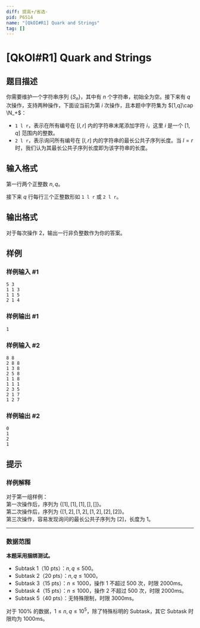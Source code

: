 ```yaml
---
diff: 提高+/省选-
pid: P6514
name: "[QkOI#R1] Quark and Strings"
tag: []
---
```

# [QkOI#R1] Quark and Strings
## 题目描述

你需要维护一个字符串序列 $\{S_n\}$，其中有 $n$ 个字符串，初始全为空。接下来有 $q$ 次操作，支持两种操作，下面设当前为第 $i$ 次操作，且本题中字符集为 $[1,q]\cap \N_+$：

- `1 l r`，表示在所有编号在 $[l,r]$ 内的字符串末尾添加字符 $i$，这里 $i$ 是一个 $[1,q]$ 范围内的整数。
- `2 l r`，表示询问所有编号在 $[l,r]$ 内的字符串的最长公共子序列长度。当 $l=r$ 时，我们认为其最长公共子序列长度即为该字符串的长度。
## 输入格式

第一行两个正整数 $n,q$。

接下来 $q$ 行每行三个正整数形如 `1 l r` 或 `2 l r`。
## 输出格式

对于每次操作 $2$，输出一行非负整数作为你的答案。
## 样例

### 样例输入 #1
```
5 3
1 1 3
1 1 5
2 1 4

```
### 样例输出 #1
```
1
```
### 样例输入 #2
```
8 8
2 8 8
1 3 8
2 5 8
1 1 8
1 1 1
2 3 5
2 1 7
1 2 7
```
### 样例输出 #2
```
0
1
2
1
```
## 提示

### 样例解释

对于第一组样例：  
第一次操作后，序列为 $\{[1],[1],[1],[],[]\}$。  
第二次操作后，序列为 $\{[1,2],[1,2],[1,2],[2],[2]\}$。  
第三次操作，容易发现询问的最长公共子序列为 $[2]$，长度为 $1$。

---

### 数据范围

**本题采用捆绑测试。**

- Subtask 1（10 pts）：$n,q\le 500$。
- Subtask 2（20 pts）：$n,q\le 1000$。
- Subtask 3（15 pts）：$n\le 1000$，操作 $1$ 不超过 $500$ 次，时限 $2000$ms。
- Subtask 4（15 pts）：$n\le 1000$，操作 $2$ 不超过 $500$ 次，时限 $2000$ms。
- Subtask 5（40 pts）：无特殊限制，时限 $3000$ms。

对于 $100\%$ 的数据，$1\le n,q\le 10^5$，除了特殊标明的 Subtask，其它 Subtask 时限均为 $1000$ms。

